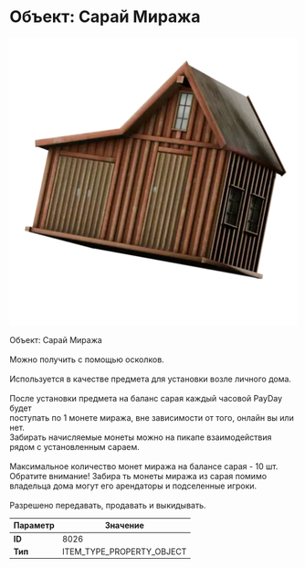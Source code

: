 # Объект: Сарай Миража

![Item Image](../img/8026.webp?raw=true)

Объект: Сарай Миража<br><br>Можно получить с помощью осколков.<br><br>Используется в качестве предмета для установки возле личного дома.<br><br>После установки предмета на баланс сарая каждый часовой PayDay будет <br>поступать по 1 монете миража, вне зависимости от того, онлайн вы или нет.<br>Забирать начисляемые монеты можно на пикапе взаимодействия <br>рядом с установленным сараем. <br><br>Максимальное количество монет миража на балансе сарая - 10 шт.<br>Обратите внимание! Забира ть монеты миража из сарая помимо <br>владельца дома могут его арендаторы и подселенные игроки.<br><br>Разрешено передавать, продавать и выкидывать.


| Параметр | Значение |
|----------|----------|
| **ID** | 8026 |
| **Тип** | ITEM_TYPE_PROPERTY_OBJECT |

